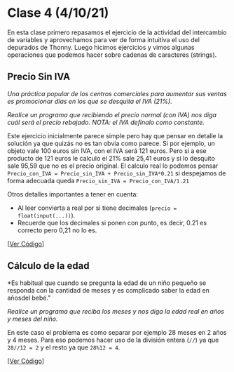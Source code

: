 # Clase 4 (4/10/21)

En esta clase primero repasamos el ejercicio de la actividad del intercambio de variables y aprovechamos para ver de forma intuitiva el uso del depurados de Thonny. Luego hicimos ejercicios y vimos algunas operaciones que podemos hacer sobre cadenas de caracteres (strings).

## Precio Sin IVA

*Una práctica popular de los centros comerciales para aumentar sus ventas es promocionar días en los que se desquita el IVA (21%).*

*Realice un programa que recibiendo el precio normal (con IVA) nos diga cuál será el precio rebajado. NOTA: el IVA defínalo como constante.*

Este ejercicio inicialmente parece simple pero hay que pensar en detalle la solución ya que quizás no es tan obvia como parece. Si por ejemplo, un objeto vale 100 euros sin IVA, con el IVA será 121 euros. Pero si a ese producto de 121 euros le calculo el 21% sale 25,41 euros y si lo desquito sale 95,59 que no es el precio original. El calculo real lo podemos pensar `Precio_con_IVA = Precio_sin_IVA + Precio_sin_IVA*0.21` si despejamos de forma adecuada queda `Precio_sin_IVA = Precio_con_IVA/1.21`

Otros detalles importantes a tener en cuenta:
* Al leer convierta a real por si tiene decimales (`precio = float(input(...))`).
* Recuerde que los decimales si ponen con punto, es decir, 0.21 es correcto pero 0,21 no lo es.

[[Ver Código](codigo/t2e05.siniva.py)]

## Cálculo de la edad
*Es habitual que cuando se pregunta la edad de un niño pequeño se responda con la cantidad de meses y es complicado saber la edad en añosdel bebé."

*Realice un programa que reciba los meses y nos diga la edad real en años y meses del niño.*

En este caso el problema es como separar por ejemplo 28 meses en 2 años y 4 meses. Para eso podemos hacer uso de la división entera (`//`) ya que `28//12 = 2` y el resto ya que  `28%12 = 4`.

[[Ver Código](codigo/t2e06.calculo_edad.py)]
